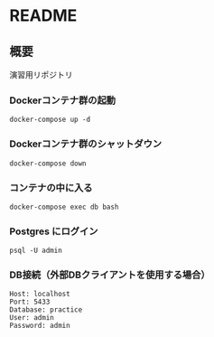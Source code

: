 # README

## 概要

演習用リポジトリ

### Dockerコンテナ群の起動
```
docker-compose up -d
```

### Dockerコンテナ群のシャットダウン
```
docker-compose down
```

### コンテナの中に入る
```
docker-compose exec db bash
```


### Postgres にログイン

```
psql -U admin
```

### DB接続（外部DBクライアントを使用する場合）

```
Host: localhost
Port: 5433
Database: practice
User: admin
Password: admin
```